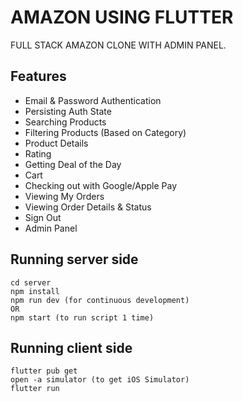 # AMAZON USING FLUTTER

FULL STACK AMAZON CLONE WITH ADMIN PANEL.

## Features

- Email & Password Authentication
- Persisting Auth State
- Searching Products
- Filtering Products (Based on Category)
- Product Details
- Rating
- Getting Deal of the Day
- Cart
- Checking out with Google/Apple Pay
- Viewing My Orders
- Viewing Order Details & Status
- Sign Out
- Admin Panel



## Running server side 

  ```
  cd server
  npm install
  npm run dev (for continuous development)
  OR
  npm start (to run script 1 time)
  
  ```
  
## Running client side 

  ```
  flutter pub get
  open -a simulator (to get iOS Simulator)
  flutter run
  
  ```
